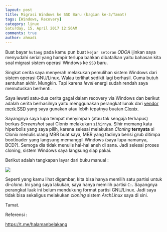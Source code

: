 ```yaml
---
layout: post
title: Migrasi Windows ke SSD Baru (bagian ke-3/Tamat)
tags: [Windows, Recovery]
category: linux
Saturday, 15. April 2017 12:56AM 
comments: true
author: ahmadi
--- 
```


Buat bayar `hutang` pada kamu pun buat `kejar setoran` *ODOA* ijinkan saya menyudahi serial yang hampir terlupa bahkan dibatalkan yaitu bahasan kita soal migrasi sistem operasi Windows ke `SSD` baru.

Singkat cerita saya menyerah melakukan pemulihan sistem Windows dari sistem operasi GNU/Linux. Walau terlihat sedikit lagi berhasil. Cuma butuh sentuhan akhir. Mungkin. Tapi karena *level* energi sudah rendah saya memutuskan berhenti.

Saya lewati satu-dua cerita gagal dalam recovery via Windows dan berikut adalah cerita berhasilnya yaitu menggunakan perangkat lunak dari [vendor merk SSD](http://www.samsung.com/semiconductor/minisite/ssd/downloads/software/Samsung_Data_Migration_Setup_v30.zip) yang saya gunakan atau lebih tepatnya buatan [Clonix](http://clonix.co.kr/main.php). 

Sayangnya saya lupa tempat menyimpan (atau tak sengaja terhapus) berkas *Screenshot* saat Clonix melakukan `sihirnya`. Sihir memang kata hiperbolis yang saya pilih, karena selesai melakukan *Cloning* **ternyata** si Clonix menulis ulang MBR buat saya, MBR yang tadinya berisi grub ditimpa bootloader yang langsung memanggil Windows (saya lupa namanya, BCD?). Semoga dia tidak menulis hal-hal aneh di sana. Jadi selesai proses cloning, sistem Windows saya langsung siap pakai.

Berikut adalah tangkapan layar dari buku manual :

![](/img/kz3-clonix.jpg) 
 
Seperti yang kamu lihat digambar, kita bisa hanya memilih satu partisi untuk di-*clone*. Ini  yang saya lakukan, saya hanya memilih partisi `C:`. Sayangnya perangkat luak ini belum mendukung format partisi GNU/Linux. Jadi saya tidak bisa sekaligus melakukan *cloning* sistem *ArchLinux* saya di sini.

Tamat.

Referensi :

<https://t.me/halamanbelakang>
